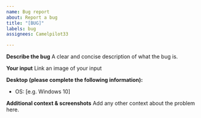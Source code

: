 ```yaml
---
name: Bug report
about: Report a bug
title: "[BUG]"
labels: bug
assignees: Camelpilot33

---
```


**Describe the bug**
A clear and concise description of what the bug is.

**Your input**
Link an image of your input

**Desktop (please complete the following information):**
 - OS: [e.g. Windows 10]

**Additional context & screenshots**
Add any other context about the problem here.

